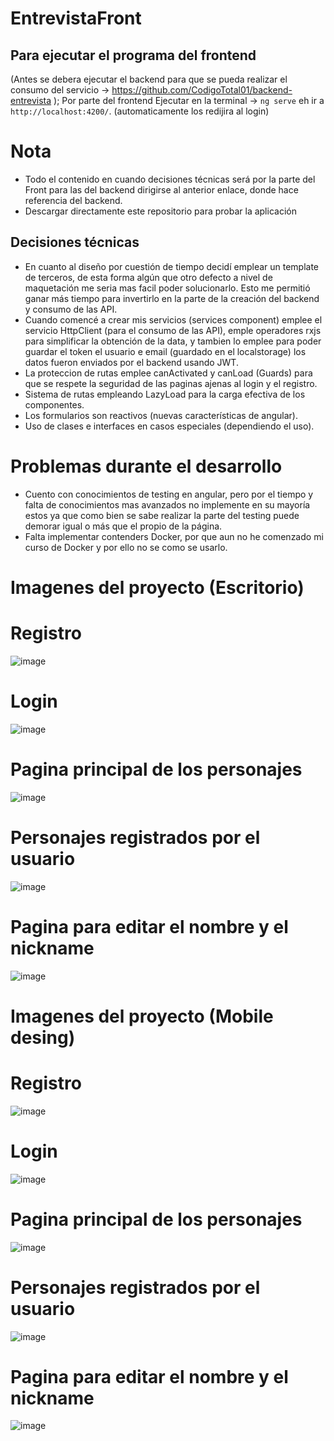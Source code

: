 # EntrevistaFront

## Para ejecutar el programa del frontend
(Antes se debera ejecutar el backend para que se pueda realizar el consumo del servicio → https://github.com/CodigoTotal01/backend-entrevista ); Por parte del frontend
Ejecutar en la terminal → `ng serve` eh ir a  `http://localhost:4200/`. (automaticamente los redijira al login)

# Nota
* Todo el contenido en cuando decisiones técnicas será por la parte del Front para las del backend dirigirse al anterior enlace, donde hace referencia del backend.
* Descargar directamente este repositorio para probar la aplicación

## Decisiones técnicas
* En cuanto al diseño por cuestión de tiempo decidí emplear un template de terceros, de esta forma algún que otro defecto a nivel de maquetación me seria mas facil poder solucionarlo. Esto me permitió ganar más tiempo para invertirlo en la parte de la creación del backend y consumo de las API.
* Cuando comencé a crear mis servicios (services component) emplee el servicio HttpClient (para el consumo de las API), emple operadores rxjs para simplificar la obtención de la data, y tambien lo emplee para poder guardar el token el usuario e email (guardado en el localstorage) los datos fueron enviados por el backend usando JWT. 
* La proteccion de rutas emplee canActivated y canLoad (Guards) para que se respete la seguridad de las paginas ajenas al login y el registro.
* Sistema de rutas empleando LazyLoad para la carga efectiva de los componentes. 
* Los formularios son reactivos (nuevas características de angular).
* Uso de clases e interfaces en casos especiales (dependiendo el uso).

# Problemas durante el desarrollo
* Cuento con conocimientos de testing en angular, pero por el tiempo y falta de conocimientos mas avanzados no implemente en su mayoría estos ya que como bien se sabe realizar la parte del testing puede demorar igual o más que el propio de la página.
* Falta implementar contenders Docker, por que aun no he comenzado mi curso de Docker y por ello no se como se usarlo.


# Imagenes del proyecto (Escritorio)
# Registro
![image](https://user-images.githubusercontent.com/85316618/215914846-5adaa51b-dbfa-4839-a2e0-f3e84da6b836.png)
# Login
![image](https://user-images.githubusercontent.com/85316618/215914890-97934ca8-c904-4071-8900-7e59832466fb.png)
# Pagina principal de los personajes 
![image](https://user-images.githubusercontent.com/85316618/215915026-0652de54-e744-48ca-8848-e78ffdbfc60c.png)
# Personajes registrados por el usuario
![image](https://user-images.githubusercontent.com/85316618/215915082-90e54fdf-0e63-44d3-af77-b1b457c34a79.png)
# Pagina para editar el  nombre y el nickname
![image](https://user-images.githubusercontent.com/85316618/215915208-b760b699-83ae-4cdb-a8c0-8b1a378e1535.png)

# Imagenes del proyecto (Mobile desing)

# Registro
![image](https://user-images.githubusercontent.com/85316618/215915302-4decec39-d3ce-4b0d-a9bd-75578083e192.png)
# Login
![image](https://user-images.githubusercontent.com/85316618/215915319-3734d1ed-4be3-4ec4-86c9-22991dd39827.png)

# Pagina principal de los personajes 
![image](https://user-images.githubusercontent.com/85316618/215915352-ec858640-e9a7-436b-8e9e-3dc7deeb58c0.png)

# Personajes registrados por el usuario
![image](https://user-images.githubusercontent.com/85316618/215915621-4398e5ac-2864-41ca-acc7-c90240129439.png)

# Pagina para editar el  nombre y el nickname
![image](https://user-images.githubusercontent.com/85316618/215915641-e6fbd527-63e8-4311-b676-df90aae71e9b.png)






